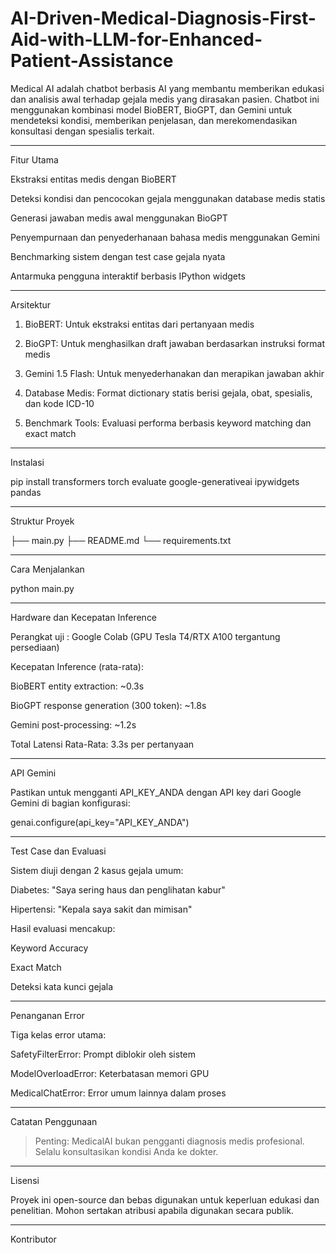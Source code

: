 # AI-Driven-Medical-Diagnosis-First-Aid-with-LLM-for-Enhanced-Patient-Assistance


Medical AI adalah chatbot berbasis AI yang membantu memberikan edukasi dan analisis awal terhadap gejala medis yang dirasakan pasien. Chatbot ini menggunakan kombinasi model BioBERT, BioGPT, dan Gemini untuk mendeteksi kondisi, memberikan penjelasan, dan merekomendasikan konsultasi dengan spesialis terkait.


---

Fitur Utama

Ekstraksi entitas medis dengan BioBERT

Deteksi kondisi dan pencocokan gejala menggunakan database medis statis

Generasi jawaban medis awal menggunakan BioGPT

Penyempurnaan dan penyederhanaan bahasa medis menggunakan Gemini

Benchmarking sistem dengan test case gejala nyata

Antarmuka pengguna interaktif berbasis IPython widgets



---

Arsitektur

1. BioBERT: Untuk ekstraksi entitas dari pertanyaan medis


2. BioGPT: Untuk menghasilkan draft jawaban berdasarkan instruksi format medis


3. Gemini 1.5 Flash: Untuk menyederhanakan dan merapikan jawaban akhir


4. Database Medis: Format dictionary statis berisi gejala, obat, spesialis, dan kode ICD-10


5. Benchmark Tools: Evaluasi performa berbasis keyword matching dan exact match




---

Instalasi

pip install transformers torch evaluate google-generativeai ipywidgets pandas


---

Struktur Proyek

├── main.py
├── README.md
└── requirements.txt


---

Cara Menjalankan

python main.py


---

Hardware dan Kecepatan Inference

Perangkat uji : Google Colab (GPU Tesla T4/RTX A100 tergantung persediaan)

Kecepatan Inference (rata-rata):

BioBERT entity extraction: ~0.3s

BioGPT response generation (300 token): ~1.8s

Gemini post-processing: ~1.2s


Total Latensi Rata-Rata: 3.3s per pertanyaan



---

API Gemini

Pastikan untuk mengganti API_KEY_ANDA dengan API key dari Google Gemini di bagian konfigurasi:

genai.configure(api_key="API_KEY_ANDA")


---

Test Case dan Evaluasi

Sistem diuji dengan 2 kasus gejala umum:

Diabetes: "Saya sering haus dan penglihatan kabur"

Hipertensi: "Kepala saya sakit dan mimisan"


Hasil evaluasi mencakup:

Keyword Accuracy

Exact Match

Deteksi kata kunci gejala



---

Penanganan Error

Tiga kelas error utama:

SafetyFilterError: Prompt diblokir oleh sistem

ModelOverloadError: Keterbatasan memori GPU

MedicalChatError: Error umum lainnya dalam proses



---

Catatan Penggunaan

> Penting: MedicalAI bukan pengganti diagnosis medis profesional. Selalu konsultasikan kondisi Anda ke dokter.




---

Lisensi

Proyek ini open-source dan bebas digunakan untuk keperluan edukasi dan penelitian. Mohon sertakan atribusi apabila digunakan secara publik.


---

Kontributor


